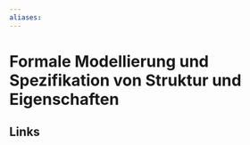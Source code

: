 ```yaml
---
aliases: 
---
```

# Formale Modellierung und Spezifikation von Struktur und Eigenschaften 


## Links